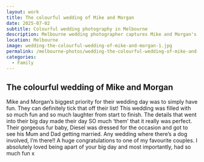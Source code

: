 ```yaml
---
layout: work
title: The colourful wedding of Mike and Morgan
date: 2025-07-02
subtitle: Colourful wedding photography in Melbourne
description: Melbourne wedding photographer captures Mike and Morgan's colourful, laughter-filled wedding. Natural wedding photography with fun, love, and their dog Diesel.
location: Melbourne
image: wedding-the-colourful-wedding-of-mike-and-morgan-1.jpg
permalink: /melbourne-photos/wedding-the-colourful-wedding-of-mike-and-morgan/
categories:
  - Family
---
```


## The colourful wedding of Mike and Morgan

Mike and Morgan’s biggest priority for their wedding day was to simply have fun. They can definitely tick that off their list! This wedding was filled with so much fun and so much laughter from start to finish. The details that went into their big day made their day SO much ‘them’ that it really was perfect. Their gorgeous fur baby, Diesel was dressed for the occasion and got to see his Mum and Dad getting married. Any wedding where there’s a dog involved, I’m there!! A huge congratulations to one of my favourite couples. I absolutely loved being apart of your big day and most importantly, had so much fun x
